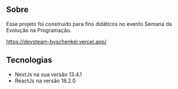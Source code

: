 ## Sobre

Esse projeto foi construído para fins didáticos no evento Semana da Evolução na Programação.

https://devsteam-byschenkel.vercel.app/

## Tecnologias

- NextJs na sua versão 13.4.1
- ReactJs na versão 18.2.0
